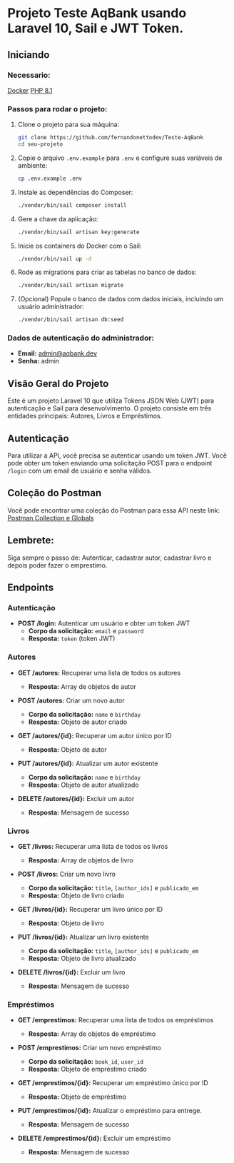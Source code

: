 # Projeto Teste AqBank usando Laravel 10, Sail e JWT Token.

## Iniciando

### Necessario:
[Docker](https://www.docker.com/products/docker-desktop/)
[PHP 8.1](https://www.php.net/releases/8.1/en.php)

### Passos para rodar o projeto:

1. Clone o projeto para sua máquina:
   ```bash
   git clone https://github.com/fernandonettodev/Teste-AqBank
   cd seu-projeto
   ```

2. Copie o arquivo `.env.example` para `.env` e configure suas variáveis de ambiente:
   ```bash
   cp .env.example .env
   ```

3. Instale as dependências do Composer:
   ```bash
   ./vendor/bin/sail composer install
   ```

4. Gere a chave da aplicação:
   ```bash
   ./vendor/bin/sail artisan key:generate
   ```

5. Inicie os containers do Docker com o Sail:
   ```bash
   ./vendor/bin/sail up -d
   ```

6. Rode as migrations para criar as tabelas no banco de dados:
   ```bash
   ./vendor/bin/sail artisan migrate
   ```

7. (Opcional) Popule o banco de dados com dados iniciais, incluindo um usuário administrador:
   ```bash
   ./vendor/bin/sail artisan db:seed
   ```

### Dados de autenticação do administrador:

- **Email:** admin@aqbank.dev
- **Senha:** admin

## Visão Geral do Projeto

Este é um projeto Laravel 10 que utiliza Tokens JSON Web (JWT) para autenticação e Sail para desenvolvimento. O projeto consiste em três entidades principais: Autores, Livros e Empréstimos.

## Autenticação

Para utilizar a API, você precisa se autenticar usando um token JWT. Você pode obter um token enviando uma solicitação POST para o endpoint `/login` com um email de usuário e senha válidos.


## Coleção do Postman

Você pode encontrar uma coleção do Postman para essa API neste link:
[Postman Collection e Globals](https://drive.google.com/drive/folders/1pOf5EshrUS3xan6brmkczIJdb5LR_vKH?usp=drive_link)

## Lembrete:
Siga sempre o passo de:
Autenticar, cadastrar autor, cadastrar livro e depois poder fazer o emprestimo.

## Endpoints

### Autenticação

- **POST /login:** Autenticar um usuário e obter um token JWT
  - **Corpo da solicitação:** `email` e `password`
  - **Resposta:** `token` (token JWT)

### Autores

- **GET /autores:** Recuperar uma lista de todos os autores
  - **Resposta:** Array de objetos de autor

- **POST /autores:** Criar um novo autor
  - **Corpo da solicitação:** `name` e `birthday`
  - **Resposta:** Objeto de autor criado

- **GET /autores/{id}:** Recuperar um autor único por ID
  - **Resposta:** Objeto de autor

- **PUT /autores/{id}:** Atualizar um autor existente
  - **Corpo da solicitação:** `name` e `birthday`
  - **Resposta:** Objeto de autor atualizado

- **DELETE /autores/{id}:** Excluir um autor
  - **Resposta:** Mensagem de sucesso

### Livros

- **GET /livros:** Recuperar uma lista de todos os livros
  - **Resposta:** Array de objetos de livro

- **POST /livros:** Criar um novo livro
  - **Corpo da solicitação:** `title`, `[author_ids]` e `publicado_em`
  - **Resposta:** Objeto de livro criado

- **GET /livros/{id}:** Recuperar um livro único por ID
  - **Resposta:** Objeto de livro

- **PUT /livros/{id}:** Atualizar um livro existente
  - **Corpo da solicitação:** `title`, `[author_ids]` e `publicado_em`
  - **Resposta:** Objeto de livro atualizado

- **DELETE /livros/{id}:** Excluir um livro
  - **Resposta:** Mensagem de sucesso

### Empréstimos

- **GET /emprestimos:** Recuperar uma lista de todos os empréstimos
  - **Resposta:** Array de objetos de empréstimo

- **POST /emprestimos:** Criar um novo empréstimo
  - **Corpo da solicitação:** `book_id`, `user_id`
  - **Resposta:** Objeto de empréstimo criado

- **GET /emprestimos/{id}:** Recuperar um empréstimo único por ID
  - **Resposta:** Objeto de empréstimo

- **PUT /emprestimos/{id}:** Atualizar o empréstimo para entrege.
  - **Resposta:** Mensagem de sucesso

- **DELETE /emprestimos/{id}:** Excluir um empréstimo
  - **Resposta:** Mensagem de sucesso


